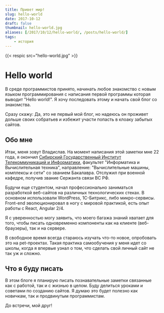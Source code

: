 ```yaml
---
title: Привет мир!
slug: hello-world
date: 2017-10-12
draft: false
thumbnail: hello-world.jpg
aliases: [/2017/10/12/hello-world/, /posts/hello-world/]
tags:
    - история
---
```


{{< respic src="hello-world.jpg" >}}

# Hello world

В среде программистов принято, начинать любое знакомство с новым языком программирования с написания
первой программы которая выводит "Hello world!". Я хочу последовать этому и начать свой блог со
знакомства.

Сразу скажу: Да, это не первый мой блог, но надеюсь он проживет дольше своих собратьев и избежит
участи попасть в клоаку забытых сайтов.

## Обо мне

Итак, меня зовут Владислав. На момент написания этой заметки мне 22 года, я окончил
[Сибирский Государственный Институт Телекоммуникаций и Информатики](http://sibsutis.ru), факультет
"Информатика и Вычислительная техника", направление: "Вычислительные машины, комплексы и сети" со
званием Бакалавра. Отслужил при военной кафедре, получив звание Сержанта связи ВС РФ.

Будучи еще студентом, начал профессионально заниматься разработкой веб-сайтов на различных
технологических стеках. В основном использовали WordPress, 1C-Битрикс, либо микро-сервисы. Front-end
эволюционировал в ногу с мировой практикой, есть опыт работы с React, Angular 2/4.

Я с уверенностью могу заявить, что моего багажа знаний хватает для того, чтобы писать одновременно
компоненты как на клиенте (веб-браузеры), так и на сервере.

В свободное время всегда стараюсь изучать что-то новое, опробовать это на pet-проектах. Такая
практика самообучения у меня идет со школы, когда я впервые узнал о том, что сделать свой личный
сайт не так уж и сложно.

## Что я буду писать

В этом блоге я планирую писать познавательные заметки связанные как с работой, так и с жизнью в
целом. Буду делиться уроками и советами по созданию сайтов. Я думаю это будет полезно как новичкам,
так и продвинутым программистам.

До встречи, мой друг!
